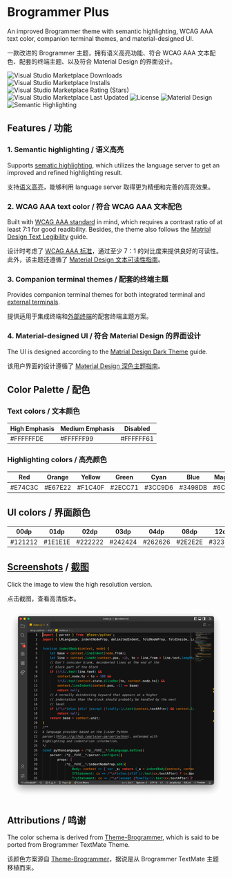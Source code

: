# Brogrammer Plus

An improved Brogrammer theme with semantic highlighting, WCAG AAA text color, companion terminal themes, and material-designed UI.

一款改进的 Brogrammer 主题，拥有语义高亮功能、符合 WCAG AAA 文本配色、配套的终端主题、以及符合 Material Design 的界面设计。

![Visual Studio Marketplace Downloads](https://img.shields.io/visual-studio-marketplace/d/jackjyq.brogrammer-plus?color=%23e74c3c&style=for-the-badge)
![Visual Studio Marketplace Installs](https://img.shields.io/visual-studio-marketplace/i/jackjyq.brogrammer-plus?color=%23e67e22&style=for-the-badge)
![Visual Studio Marketplace Rating (Stars)](https://img.shields.io/visual-studio-marketplace/stars/jackjyq.brogrammer-plus?color=%23f1c40f&style=for-the-badge)
![Visual Studio Marketplace Last Updated](https://img.shields.io/visual-studio-marketplace/last-updated/jackjyq.brogrammer-plus?color=%232ecc71&style=for-the-badge)
![License](https://img.shields.io/github/license/jackjyq/vscode-theme-brogrammer-plus?color=%233cc9d6&style=for-the-badge)
![Material Design](https://img.shields.io/badge/UI-Material%20Design-%253498db?style=for-the-badge)
![Semantic Highlighting](https://img.shields.io/badge/With-Semantic%20Highlighting-%236c71c4?style=for-the-badge)

## Features / 功能

### 1. Semantic highlighting / 语义高亮

Supports [sematic highlighting](https://code.visualstudio.com/api/language-extensions/semantic-highlight-guide), which utilizes the language server to get an improved and refined highlighting result.

支持[语义高亮](https://code.visualstudio.com/api/language-extensions/semantic-highlight-guide)，能够利用 language server 取得更为精细和完善的高亮效果。

### 2. WCAG AAA text color / 符合 WCAG AAA 文本配色

Built with [WCAG AAA standard](https://webaim.org/resources/contrastchecker/) in mind, which requires a contrast ratio of at least 7:1 for good readibility. Besides, the theme also follows the [Matrial Design Text Legibility](https://material.io/design/color/text-legibility.html#text-backgrounds) guide.

设计时考虑了 [WCAG AAA 标准](https://webaim.org/resources/contrastchecker/)，通过至少 7：1 的对比度来提供良好的可读性。此外，该主题还遵循了 [Material Design 文本可读性指南](https://material.io/design/color/text-legibility.html#text-backgrounds)。

### 3. Companion terminal themes / 配套的终端主题

Provides companion terminal themes for both integrated terminal and [external terminals](https://github.com/jackjyq/iTerm2-Color-Schemes).

提供适用于集成终端和[外部终端](https://github.com/jackjyq/iTerm2-Color-Schemes)的配套终端主题方案。

### 4. Material-designed UI / 符合 Material Design 的界面设计

The UI is designed according to the [Matrial Design Dark Theme](https://material.io/design/color/dark-theme.html#properties) guide.

该用户界面的设计遵循了 [Material Design 深色主题指南](https://material.io/design/color/dark-theme.html#properties)。

## Color Palette / 配色

### Text colors / 文本颜色

| High Emphasis | Medium Emphasis | Disabled  |
| ------------- | --------------- | --------- |
| #FFFFFFDE     | #FFFFFF99       | #FFFFFF61 |

### Highlighting colors / 高亮颜色

| Red     | Orange  | Yellow  | Green   | Cyan    | Blue    | Magenta |
| ------- | ------- | ------- | ------- | ------- | ------- | ------- |
| #E74C3C | #E67E22 | #F1C40F | #2ECC71 | #3CC9D6 | #3498DB | #6C71C4 |

## UI colors / 界面颜色

| 00dp    | 01dp    | 02dp    | 03dp    | 04dp    | 08dp    | 12dp    | 16dp    | 24dp    |
| ------- | ------- | ------- | ------- | ------- | ------- | ------- | ------- | ------- |
| #121212 | #1E1E1E | #222222 | #242424 | #262626 | #2E2E2E | #323232 | #363636 | #383838 |

## [Screenshots](./img/origin/) / [截图](./img/origin/)

Click the image to view the high resolution version.

点击截图，查看高清版本。

[![](./img/resized/javascript.png)](./img/origin/javascript.png)

## Attributions / 鸣谢

The color schema is derived from [Theme-Brogrammer](https://github.com/gerane/VSCodeThemes/tree/master/gerane.Theme-Brogrammer), which is said to be ported from Brogrammer TextMate Theme.

该颜色方案源自 [Theme-Brogrammer](https://github.com/gerane/VSCodeThemes/tree/master/gerane.Theme-Brogrammer)，据说是从 Brogrammer TextMate 主题移植而来。
